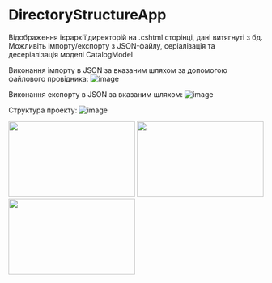 # DirectoryStructureApp

Відображення ієрархії директорій на .cshtml сторінці, дані витягнуті з бд. Можливіть імпорту/експорту з JSON-файлу, серіалізація та десеріалізація моделі CatalogModel

Виконання імпорту в JSON за вказаним шляхом за допомогою файлового провідника:
![image](https://github.com/s7inner/DirectoryStructureApp/assets/62800741/e3ce3750-fc1c-4758-aaff-9686bc9a753b)

Виконання експорту в JSON за вказаним шляхом:
![image](https://github.com/s7inner/DirectoryStructureApp/assets/62800741/632fc861-4b89-49e7-a233-c758dbcb6314)

Структура проекту:
![image](https://github.com/s7inner/DirectoryStructureApp/assets/62800741/6a310925-c97e-484e-aa7b-817ab280cd03)


<img src="/path/to/your/DirectoryStructureApp/assets/62800741/e3ce3750-fc1c-4758-aaff-9686bc9a753b" width="250" height="150">

<img src="/path/to/your/DirectoryStructureApp/assets/62800741/632fc861-4b89-49e7-a233-c758dbcb6314" width="250" height="150">

<img src="/path/to/your/DirectoryStructureApp/assets/62800741/6a310925-c97e-484e-aa7b-817ab280cd03" width="250" height="150">

